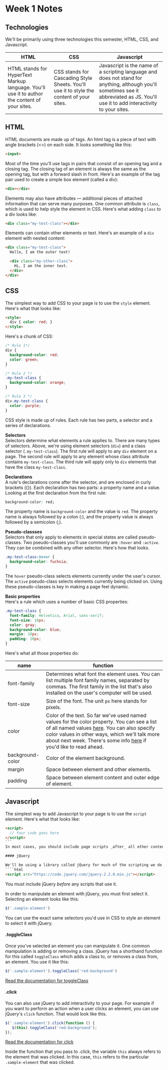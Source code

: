 # Week 1 Notes

## Technologies

We'll be primarily using three technologies this semester, HTML, CSS, and Javascript.


HTML | CSS | Javascript
---- | --- | ----------
HTML stands for HyperText Markup language. You'll use it to author the content of your sites. | CSS stands for Cascading Style Sheets. You'll use it to style the content of your sites. | Javascript is the name of a scripting language and does not stand for anything, although you'll sometimes see it abbreviated as JS. You'll use it to add interactivity to your sites.

## HTML
HTML documents are made up of tags. An html tag is a piece of text with angle brackets (<>) on each side. It looks something like this:
````html
<input>
````

Most of the time you'll use tags in pairs that consist of an opening tag and a closing tag. The closing tag of an element is always the same as the opening tag, but with a forward slash in front. Here's an example of the tag pair used to create a simple box element (called a div):
````html
<div></div>
````

Elements may also have attributes — additional pieces of attached information that can serve many purposes. One common attribute is `class`, which is used to help style the element in CSS. Here's what adding `class` to a div looks like:
````html
<div class="my-test-class"></div>
````

Elements can contain other elements or text. Here's an example of a `div` element with nested content:
````html
<div class="my-test-class">
  Hello, I am the outer text!

  <div class="my-other-class">
    Hi, I am the inner text.
  </div>
</div>
````

## CSS

The simplest way to add CSS to your page is to use the `style` element. Here's what that looks like:
```html
<style>
  div { color: red; }
</style>
```

Here's a chunk of CSS:
```css
/* Rule 1*/
div {
  background-color: red;
  color: green;
}

/* Rule 2 */
.my-test-class {
  background-color: orange;
}

/* Rule 3 */
div.my-test-class {
  color: purple;
}
```

CSS style is made up of rules. Each rule has two parts, a selector and a series of declarations. 

**Selectors**  
Selectors determine what elements a rule applies to. There are many types of selectors. Above, we're using element selectors (`div`) and a class selector (`.my-test-class`). The first rule will apply to any `div` element on a page. The second rule will apply to any element whose class attribute contains `my-test-class`. The third rule will apply only to `div` elements that have the class `my-test-class`.

**Declarations**  
A rule's declarations come after the selector, and are enclosed in curly brackets ({}). Each declaration has two parts: a property name and a value. Looking at the first declaration from the first rule:
```css
background-color: red;
```
The property name is `background-color` and the value is `red`. The property name is always followed by a colon (:), and the property value is always followed by a semicolon (;).

**Pseudo-classses**  
Selectors that only apply to elements in special states are called pseudo-classes. Two pseudo-classes you'll use commonly are `:hover` and `:active`. They can be combined with any other selector. Here's how that looks.
```css
.my-test-class:hover {
  background-color: fuchsia;
}
```
The `hover` pseudo-class selects elements currently under the user's cursor. The `active` pseudo-class selects elements currently being clicked on. Using these pseudo-classes is key in making a page feel dynamic.

**Basic properties**  
Here's a rule which uses a number of basic CSS properties:
```css
.my-test-class {
  font-family: Helvetica, Arial, sans-serif;
  font-size: 16px;
  color: gray;
  background-color: blue;
  margin: 10px;
  padding: 10px;
}
```

Here's what all those properties do:

name | function
----- | ---------
font-family | Determines what font the element uses. You can list multiple font family names, separated by commas. The first family in the list that's also installed on the user's computer will be used.
font-size | Size of the font. The unit `px` here stands for pixels.
color |  Color of the text. So far we've used named values for the color property. You can see a list of all named values [here](http://www.crockford.com/wrrrld/color.html). You can also specify color values in other ways, which we'll talk more about next week. There's some info [here](https://developer.mozilla.org/en-US/docs/Web/CSS/color_value) if you'd like to read ahead.
background-color | Color of the element background.
margin | Space between element and other elements.
padding | Space between element content and outer edge of element.

## Javascript

The simplest way to add Javascript to your page is to use the `script` element. Here's what that looks like:
````html
<script>
  // Your code goes here
</script>
```
In most cases, you should include page scripts _after_ all other content. Scripts are executed as soon as the browser parses them. If the elements your script operates on have not yet been parsed, your script will not work correctly.

#### jQuery

We'll be using a library called jQuery for much of the scripting we do this semester. jQuery makes manipulating elements on a page much easier than it is using plain javascript. You can use a `script` element to include jQuery on your page.
````html
<script src="https://code.jquery.com/jquery-2.2.0.min.js"></script>
````
You must include jQuery _before_ any scripts that use it.

In order to manipulate an element with jQuery, you must first select it. Selecting an element looks like this:
````javascript
$('.sample-element')
````
You can use the exact same selectors you'd use in CSS to style an element to select it with jQuery.

#### .toggleClass

Once you've selected an element you can manipulate it. One common manipulation is adding or removing a class. jQuery has a shorthand function for this called `toggleClass` which adds a class to, or removes a class from, an element. You use it like this:
````javascript
$('.sample-element').toggleClass('red-background')
````
[Read the documentation for toggleClass](http://api.jquery.com/toggleclass/)

#### .click

You can also use jQuery to add interactivity to your page. For example if you want to perform an action when a user clicks an element, you can use jQuery's `click` function. That would look like this.
````javascript
$('.sample-element').click(function () {
   $(this).toggleClass('red-background');
});
````
[Read the documentation for click](http://api.jquery.com/click/)

Inside the function that you pass to .click, the variable `this` always refers to the element that was clicked. In this case, `this` refers to the particular `.sample-element` that was clicked.

